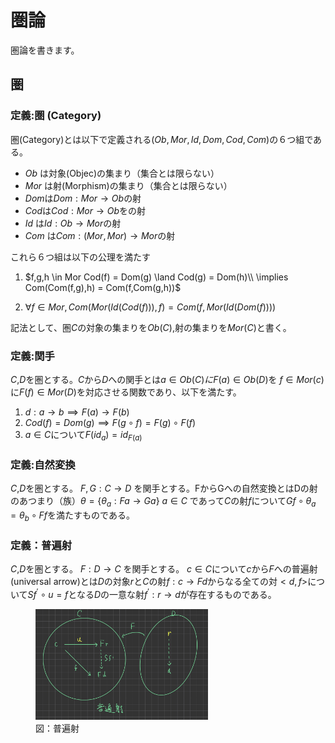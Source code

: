 # 圏論

圏論を書きます。

## 圏

### 定義:圏 (Category)

圏(Category)とは以下で定義される$(Ob,Mor,Id,Dom,Cod,Com)$の６つ組である。

- $Ob$ は対象(Objec)の集まり（集合とは限らない）
- $Mor$ は射(Morphism)の集まり（集合とは限らない）
- $Dom$は$Dom:Mor \rightarrow Ob$の射
- $Cod$は$Cod:Mor \rightarrow Ob$をの射
- $Id$ は$Id:Ob \rightarrow Mor$の射
- $Com$ は$Com:(Mor,Mor) \rightarrow Mor$の射
  
これら６つ組は以下の公理を満たす

1. $f,g,h \in Mor Cod(f) = Dom(g) \land Cod(g) = Dom(h)\\ \implies Com(Com(f,g),h) = Com(f,Com(g,h))$

2. $\forall f \in Mor ,Com(Mor(Id(Cod(f))),f) = Com(f,Mor(Id(Dom(f))))$

記法として、圏$C$の対象の集まりを$Ob(C)$,射の集まりを$Mor(C)$と書く。

### 定義:関手

$C$,$D$を圏とする。$C$から$D$への関手とは$a \in Ob(C) に F(a) \in Ob(D)$を $f \in Mor(c)$に$F(f) \in Mor(D)$を対応させる関数であり、以下を満たす。

 1. $d:a \rightarrow b \implies F(a) \rightarrow F(b)$
 2. $Cod(f) = Dom(g) \implies F(g\circ f) = F(g) \circ F(f)$
 3. $a \in C$について$F(id_a) = id_{F(a)}$ 


### 定義:自然変換

$C$,$D$を圏とする。
$F,G:C\rightarrow D$ を関手とする。FからGへの自然変換とはDの射のあつまり（族）$\theta = \{\theta_a : Fa \rightarrow Ga \}$ $a \in C$ であって$C$の射$f$について$Gf \circ \theta_a = \theta_b \circ Ff$を満たすものである。

### 定義：普遍射

$C$,$D$を圏とする。
$F:D\rightarrow C$ を関手とする。 $c \in C$について$c$から$F$への普遍射(universal arrow)とは$D$の対象$r$と$C$の射$f:c \rightarrow Fd$からなる全ての対$<d,f>$について$Sf^\prime \circ u = f$となる$D$の一意な射$f^\prime:r \rightarrow d$が存在するものである。

<p> <figure><img src="fig/universal_arrow.png" width = 65%/>  <figcaption>図：普遍射</figcaption></figure></p>

